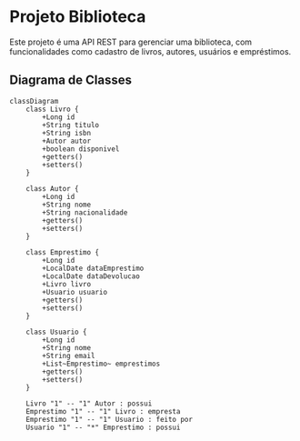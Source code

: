 # Projeto Biblioteca

Este projeto é uma API REST para gerenciar uma biblioteca, com funcionalidades como cadastro de livros, autores, usuários e empréstimos.

## Diagrama de Classes

```mermaid
classDiagram
    class Livro {
        +Long id
        +String titulo
        +String isbn
        +Autor autor
        +boolean disponivel
        +getters()
        +setters()
    }

    class Autor {
        +Long id
        +String nome
        +String nacionalidade
        +getters()
        +setters()
    }

    class Emprestimo {
        +Long id
        +LocalDate dataEmprestimo
        +LocalDate dataDevolucao
        +Livro livro
        +Usuario usuario
        +getters()
        +setters()
    }

    class Usuario {
        +Long id
        +String nome
        +String email
        +List~Emprestimo~ emprestimos
        +getters()
        +setters()
    }

    Livro "1" -- "1" Autor : possui
    Emprestimo "1" -- "1" Livro : empresta
    Emprestimo "1" -- "1" Usuario : feito por
    Usuario "1" -- "*" Emprestimo : possui
